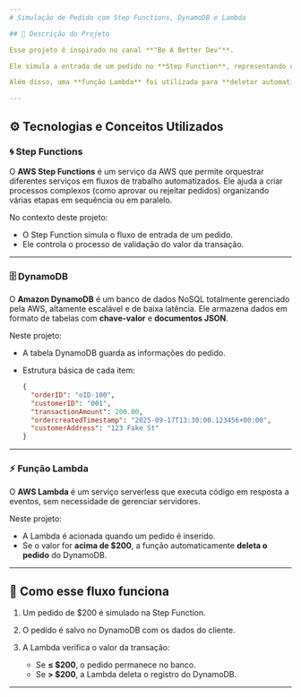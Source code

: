 ```yaml
---
# Simulação de Pedido com Step Functions, DynamoDB e Lambda

## 📖 Descrição do Projeto

Esse projeto é inspirado no canal **"Be A Better Dev"**.

Ele simula a entrada de um pedido no **Step Function**, representando uma compra no valor de **\$200**.

Além disso, uma **função Lambda** foi utilizada para **deletar automaticamente** o pedido sempre que o valor for **maior que \$200**, removendo-o do DynamoDB.

---
```


## ⚙️ Tecnologias e Conceitos Utilizados

### 🌀 Step Functions

O **AWS Step Functions** é um serviço da AWS que permite orquestrar diferentes serviços em fluxos de trabalho automatizados.
Ele ajuda a criar processos complexos (como aprovar ou rejeitar pedidos) organizando várias etapas em sequência ou em paralelo.

No contexto deste projeto:

* O Step Function simula o fluxo de entrada de um pedido.
* Ele controla o processo de validação do valor da transação.

---

### 🗄️ DynamoDB

O **Amazon DynamoDB** é um banco de dados NoSQL totalmente gerenciado pela AWS, altamente escalável e de baixa latência.
Ele armazena dados em formato de tabelas com **chave-valor** e **documentos JSON**.

Neste projeto:

* A tabela DynamoDB guarda as informações do pedido.
* Estrutura básica de cada item:

  ```JSON
  {
    "orderID": "oID-100",
    "customerID": "001",
    "transactionAmount": 200.00,
    "ordercreatedTimestamp": "2025-09-17T13:30:00.123456+00:00",
    "customerAddress": "123 Fake St"
  }
  ```

---

### ⚡ Função Lambda

O **AWS Lambda** é um serviço serverless que executa código em resposta a eventos, sem necessidade de gerenciar servidores.

Neste projeto:

* A Lambda é acionada quando um pedido é inserido.
* Se o valor for **acima de \$200**, a função automaticamente **deleta o pedido** do DynamoDB.

---

## 🚀 Como esse fluxo funciona

1. Um pedido de \$200 é simulado na Step Function.
2. O pedido é salvo no DynamoDB com os dados do cliente.
3. A Lambda verifica o valor da transação:

   * Se **≤ \$200**, o pedido permanece no banco.
   * Se **> \$200**, a Lambda deleta o registro do DynamoDB.

---



